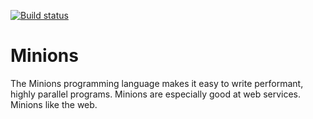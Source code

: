 [![Build status](https://ci.appveyor.com/api/projects/status/lqxm2mag1re473gl?svg=true)](https://ci.appveyor.com/project/JayBazuzi/minions)

# Minions

The Minions programming language makes it easy to write performant, highly parallel programs. Minions are especially good at web services. Minions like the web.

